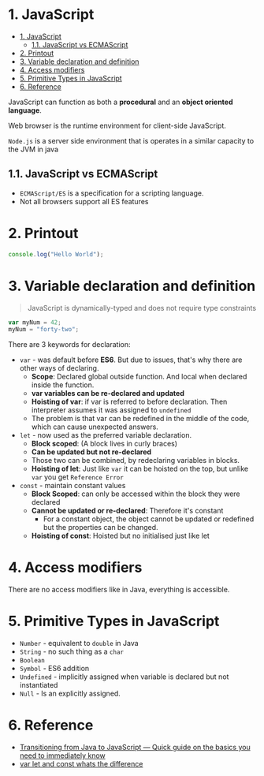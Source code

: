 # 1. JavaScript

- [1. JavaScript](#1-javascript)
  - [1.1. JavaScript vs ECMAScript](#11-javascript-vs-ecmascript)
- [2. Printout](#2-printout)
- [3. Variable declaration and definition](#3-variable-declaration-and-definition)
- [4. Access modifiers](#4-access-modifiers)
- [5. Primitive Types in JavaScript](#5-primitive-types-in-javascript)
- [6. Reference](#6-reference)


JavaScript can function as both a **procedural** and an **object oriented language**.

Web browser is the runtime environment for client-side JavaScript. 

`Node.js` is a server side environment that is operates in a similar capacity to the JVM in java

## 1.1. JavaScript vs ECMAScript
- `ECMAScript/ES` is a specification for a scripting language. 
- Not all browsers support all ES features

# 2. Printout
```js
console.log("Hello World");
```
# 3. Variable declaration and definition
> JavaScript is dynamically-typed and does not require type constraints

```js
var myNum = 42;
myNum = "forty-two";
```
There are 3 keywords for declaration:
- `var` - was default before **ES6**. But due to issues, that's why there are other ways of declaring. 
  - **Scope**: Declared global outside function. And local when declared inside the function. 
  - **var variables can be re-declared and updated**
  - **Hoisting of var**: if var is referred to before declaration. Then interpreter assumes it was assigned to `undefined`
  - The problem is that var can be redefined in the middle of the code, which can cause unexpected answers. 
- `let` - now used as the preferred variable declaration. 
  - **Block scoped**: (A block lives in curly braces)
  - **Can be updated but not re-declared**
  - Those two can be combined, by redeclaring variables in blocks. 
  - **Hoisting of let**: Just like `var` it can be hoisted on the top, but unlike `var` you get `Reference Error`
- `const` - maintain constant values
  - **Block Scoped**: can only be accessed within the block they were declared
  - **Cannot be updated or re-declared**: Therefore it's constant
    - For a constant object, the object cannot be updated or redefined but the properties can be changed. 
  - **Hoisting of const**: Hoisted but no initialised just like let
# 4. Access modifiers
There are no access modifiers like in Java, everything is accessible. 

# 5. Primitive Types in JavaScript
- `Number` - equivalent to `double` in Java
- `String` - no such thing as a `char`
- `Boolean`
- `Symbol` - ES6 addition
- `Undefined` - implicitly assigned when variable is declared but not instantiated
- `Null` - Is an explicitly assigned. 


# 6. Reference
- [Transitioning from Java to JavaScript — Quick guide on the basics you need to immediately know](https://medium.com/@byrne.greg/transitioning-from-java-to-javascript-quick-guide-on-the-basics-you-need-to-immediately-know-ef95140a7d71)
- [var let and const whats the difference](https://www.freecodecamp.org/news/var-let-and-const-whats-the-difference/)